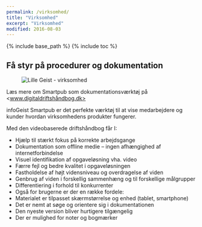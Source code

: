 ```yaml
---
permalink: /virksomhed/
title: "Virksomhed"
excerpt: "Virksomhed"
modified: 2016-08-03
---
```


{% include base_path %}
{% include toc %}

## Få styr på procedurer og dokumentation

<figure>
  <img src="{{ base_path }}/images/LG-virksomhed.png" alt="Lille Geist - virksomhed">
</figure>

Læs mere om Smartpub som dokumentationsværktøj på <www.digitaldriftshåndbog.dk>

infoGeist Smartpub er det perfekte værktøj til at vise medarbejdere og kunder hvordan virksomhedens produkter fungerer.

Med den videobaserede driftshåndbog får I:

- Hjælp til stærkt fokus på korrekte arbejdsgange
- Dokumentation som offline medie – ingen afhængighed af internetforbindelse
- Visuel identifikation af opgaveløsning vha. video
- Færre fejl og bedre kvalitet i opgaveløsningen
- Fastholdelse af højt vidensniveau og overdragelse af viden
- Genbrug af viden i forskellig sammenhæng og til forskellige målgrupper
- Differentiering i forhold til konkurrenter
- Også for brugerne er der en række fordele:
- Materialet er tilpasset skærmstørrelse og enhed (tablet, smartphone)
- Det er nemt at søge og orientere sig i dokumentationen
- Den nyeste version bliver hurtigere tilgængelig
- Der er mulighed for noter og bogmærker
